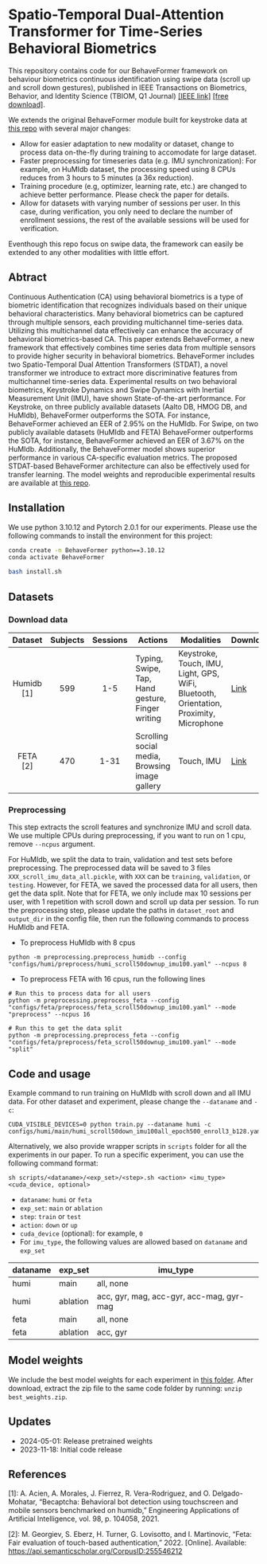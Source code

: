 # Spatio-Temporal Dual-Attention Transformer for Time-Series Behavioral Biometrics
This repository contains code for our BehaveFormer framework on behaviour biometrics continuous identification using swipe data (scroll up and scroll down gestures), published in IEEE Transactions on Biometrics, Behavior, and Identity Science (TBIOM, Q1 Journal) [\[IEEE link\]](https://ieeexplore.ieee.org/document/10510407) [\[free download\]](https://www.dropbox.com/scl/fi/5lxfacb7e9zj7019ncqp6/TBIOM3394875.pdf?rlkey=et3ryhn1baminwahjw2wyu773&dl=0).

We extends the original BehaveFormer module built for keystroke data at [this repo](https://github.com/dilshansenarath/behaveformer) with several major changes: 
- Allow for easier adaptation to new modality or dataset, change to process data on-the-fly during training to accomodate for large dataset.
- Faster preprocessing for timeseries data (e.g. IMU synchronization): For example, on HuMIdb dataset, the processing speed using 8 CPUs reduces from 3 hours to 5 minutes (a 36x reduction). 
- Training procedure (e.g, optimizer, learning rate, etc.) are changed to achieve better performance. Please check the paper for details.
- Allow for datasets with varying number of sessions per user. In this case, during verification, you only need to declare the number of enrollment sessions, the rest of the available sessions will be used for verification.

Eventhough this repo focus on swipe data, the framework can easily be extended to any other modalities with little effort.

## Abtract
Continuous Authentication (CA) using behavioral biometrics is a type of biometric identification that recognizes individuals based on their unique behavioral characteristics. Many behavioral biometrics can be captured through multiple sensors, each providing multichannel time-series data. Utilizing this multichannel data effectively can enhance the accuracy of behavioral biometrics-based CA. This paper extends BehaveFormer, a new framework that effectively combines time series data from multiple sensors to provide higher security in behavioral biometrics. BehaveFormer includes two Spatio-Temporal Dual Attention Transformers (STDAT), a novel transformer we introduce to extract more discriminative features from multichannel time-series data. Experimental results on two behavioral biometrics, Keystroke Dynamics and Swipe Dynamics with Inertial Measurement Unit (IMU), have shown State-of-the-art performance. For Keystroke, on three publicly available datasets (Aalto DB, HMOG DB, and HuMIdb), BehaveFormer outperforms the SOTA. For instance, BehaveFormer achieved an EER of 2.95\% on the HuMIdb. For Swipe, on two publicly available datasets (HuMIdb and FETA) BehaveFormer outperforms the SOTA, for instance, BehaveFormer achieved an EER of 3.67\% on the HuMIdb. Additionally, the BehaveFormer model shows superior performance in various CA-specific evaluation metrics. The proposed STDAT-based BehaveFormer architecture can also be effectively used for transfer learning. The model weights and reproducible experimental results are available at [this repo]().

## Installation
We use python 3.10.12 and Pytorch 2.0.1 for our experiments. 
Please use the following commands to install the environment for this project:

```bash
conda create -n BehaveFormer python==3.10.12
conda activate BehaveFormer

bash install.sh
```

## Datasets
### Download data
| Dataset | Subjects | Sessions | Actions | Modalities | Download |
|:---:|:---:|:---:|---|---|---|
| Humidb [1] | 599 | 1-5 | Typing, Swipe, Tap, Hand gesture, Finger writing | Keystroke, Touch, IMU, Light, GPS, WiFi, Bluetooth, Orientation, Proximity, Microphone | [Link](https://github.com/BiDAlab/HuMIdb) |
| FETA [2] | 470 | 1-31 | Scrolling social media, Browsing image gallery | Touch, IMU |  [Link](https://github.com/ssloxford/evaluation-pitfalls-touch) |

### Preprocessing
This step extracts the scroll features and synchronize IMU and scroll data. We use multiple CPUs during preprocessing, if you want to run on 1 cpu, remove `--ncpus` argument.

For HuMIdb, we split the data to train, validation and test sets before preprocessing. The preprocessed data will be saved to 3 files `XXX_scroll_imu_data_all.pickle`, with `XXX` can be `training`, `validation`, or `testing`. However, for FETA, we saved the processed data for all users, then get the data split. Note that for FETA, we only include max 10 sessions per user, with 1 repetition with scroll down and scroll up data per session. 
To run the preprocessing step, please update the paths in `dataset_root` and `output_dir` in the config file, then run the following commands to process HuMIdb and FETA.

- To preprocess HuMIdb with 8 cpus
```
python -m preprocessing.preprocess_humidb --config "configs/humi/preprocess/humi_scroll50downup_imu100.yaml" --ncpus 8
```
- To preprocess FETA with 16 cpus, run the following lines
```
# Run this to process data for all users
python -m preprocessing.preprocess_feta --config "configs/feta/preprocess/feta_scroll50downup_imu100.yaml" --mode "preprocess" --ncpus 16

# Run this to get the data split
python -m preprocessing.preprocess_feta --config "configs/feta/preprocess/feta_scroll50downup_imu100.yaml" --mode "split"
```

## Code and usage
Example command to run training on HuMIdb with scroll down and all IMU data. For other dataset and experiment, please change the `--dataname` and `-c`:
```
CUDA_VISIBLE_DEVICES=0 python train.py --dataname humi -c configs/humi/main/humi_scroll50down_imu100all_epoch500_enroll3_b128.yaml
```

Alternatively, we also provide wrapper scripts in `scripts` folder for all the experiments in our paper. To run a specific experiment, you can use the following command format:
```
sh scripts/<dataname>/<exp_set>/<step>.sh <action> <imu_type> <cuda_device, optional> 
```
- `dataname`: `humi` or `feta`
- `exp_set`: `main` or `ablation`
- `step`: `train` or `test`
- `action`: `down` or `up`
- `cuda_device` (optional): for example, `0`
- For `imu_type`, the following values are allowed based on `dataname` and `exp_set`

| dataname | exp_set | imu_type |
|---|---|---|
| humi | main | all, none |
| humi | ablation | acc, gyr, mag, acc-gyr, acc-mag, gyr-mag |
| feta | main | all, none |
| feta | ablation | acc, gyr |

## Model weights
We include the best model weights for each experiment in [this folder](https://www.dropbox.com/scl/fi/sy4p1eu25xgh6nxu7ckdv/best_weights.zip?rlkey=i1tf5croix3r9okumd6pfqew7&st=zanaw9q3&dl=0). After download, extract the zip file to the same code folder by running: `unzip best_weights.zip`.

## Updates
- 2024-05-01: Release pretrained weights
- 2023-11-18: Initial code release

## References
[1]: A. Acien, A. Morales, J. Fierrez, R. Vera-Rodriguez, and O. Delgado-Mohatar, “Becaptcha: Behavioral bot detection using touchscreen and mobile sensors benchmarked on humidb,” Engineering Applications of Artificial Intelligence, vol. 98, p. 104058, 2021.

[2]: M. Georgiev, S. Eberz, H. Turner, G. Lovisotto, and I. Martinovic, “Feta: Fair evaluation of touch-based authentication,” 2022. \[Online\]. Available: https://api.semanticscholar.org/CorpusID:255546212